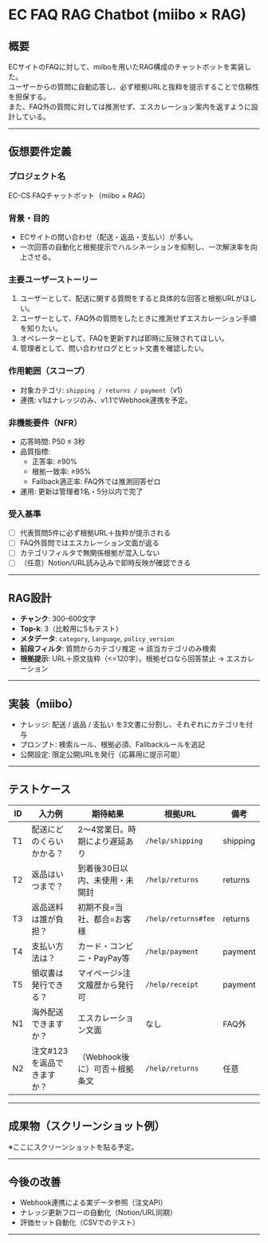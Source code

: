 # EC FAQ RAG Chatbot (miibo × RAG)

## 概要
ECサイトのFAQに対して、miiboを用いたRAG構成のチャットボットを実装した。  
ユーザーからの質問に自動応答し、必ず根拠URLと抜粋を提示することで信頼性を担保する。  
また、FAQ外の質問に対しては推測せず、エスカレーション案内を返すように設計している。

---

## 仮想要件定義

### プロジェクト名
EC-CS FAQチャットボット（miibo × RAG）

### 背景・目的
- ECサイトの問い合わせ（配送・返品・支払い）が多い。  
- 一次回答の自動化と根拠提示でハルシネーションを抑制し、一次解決率を向上させる。

### 主要ユーザーストーリー
1. ユーザーとして、配送に関する質問をすると具体的な回答と根拠URLがほしい。  
2. ユーザーとして、FAQ外の質問をしたときに推測せずエスカレーション手順を知りたい。  
3. オペレーターとして、FAQを更新すれば即時に反映されてほしい。  
4. 管理者として、問い合わせログとヒット文書を確認したい。  

### 作用範囲（スコープ）
- 対象カテゴリ: `shipping / returns / payment`（v1）  
- 連携: v1はナレッジのみ、v1.1でWebhook連携を予定。  

### 非機能要件（NFR）
- 応答時間: P50 ≤ 3秒  
- 品質指標:  
  - 正答率: ≥90%  
  - 根拠一致率: ≥95%  
  - Fallback適正率: FAQ外では推測回答ゼロ  
- 運用: 更新は管理者1名・5分以内で完了  

### 受入基準
- [ ] 代表質問5件に必ず根拠URL＋抜粋が提示される  
- [ ] FAQ外質問ではエスカレーション文面が返る  
- [ ] カテゴリフィルタで無関係根拠が混入しない  
- [ ] （任意）Notion/URL読み込みで即時反映が確認できる  

---

## RAG設計
- **チャンク**: 300–600文字  
- **Top-k**: 3（比較用に5もテスト）  
- **メタデータ**: `category`, `language`, `policy_version`  
- **前段フィルタ**: 質問からカテゴリ推定 → 該当カテゴリのみ検索  
- **根拠提示**: URL＋原文抜粋（<=120字）。根拠ゼロなら回答禁止 → エスカレーション  

---

## 実装（miibo）
- ナレッジ: 配送 / 返品 / 支払い を3文書に分割し、それぞれにカテゴリを付与  
- プロンプト: 検索ルール、根拠必須、Fallbackルールを追記  
- 公開設定: 限定公開URLを発行（応募用に提示可能）  

---

## テストケース
| ID | 入力例 | 期待結果 | 根拠URL | 備考 |
|----|--------|----------|---------|------|
| T1 | 配送にどのくらいかかる？ | 2〜4営業日。時期により遅延あり | `/help/shipping` | shipping |
| T2 | 返品はいつまで？ | 到着後30日以内、未使用・未開封 | `/help/returns` | returns |
| T3 | 返品送料は誰が負担？ | 初期不良=当社、都合=お客様 | `/help/returns#fee` | returns |
| T4 | 支払い方法は？ | カード・コンビニ・PayPay等 | `/help/payment` | payment |
| T5 | 領収書は発行できる？ | マイページ>注文履歴から発行可 | `/help/receipt` | payment |
| N1 | 海外配送できますか？ | エスカレーション文面 | なし | FAQ外 |
| N2 | 注文#123を返品できますか？ | （Webhook後に）可否＋根拠条文 | `/help/returns` | 任意 |

---

## 成果物（スクリーンショット例）
※ここにスクリーンショットを貼る予定。

---

## 今後の改善
- Webhook連携による実データ参照（注文API）  
- ナレッジ更新フローの自動化（Notion/URL同期）  
- 評価セット自動化（CSVでのテスト）  

---
